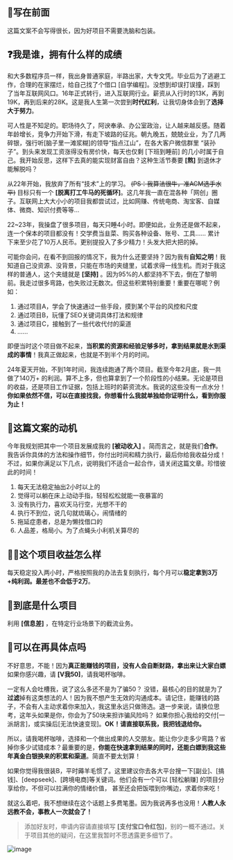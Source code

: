 ## 👋写在前面

这篇文案不会写得很长，因为好项目不需要洗脑和包装。


## ❓我是谁，拥有什么样的成绩

和大多数程序员一样，我出身普通家庭，半路出家，大专文凭。毕业后为了逃避工作，合理的在家摆烂，给自己找了个借口 \[自学编程]。没想到却误打误撞，踩到了当年互联网风口。16年正式转行，进入互联网行业。薪资从入行时的13K，再到19K，再到后来的28K。这是我人生第一次尝到**时代红利**，让我切身体会到了**选择大于努力**。

可人性是不知足的。职场待久了，阿谀奉承、办公室政治，让人越来越反感。随着年龄增长，竞争力开始下滑，有走下坡路的征兆。朝九晚五，兢兢业业，为了几两碎银，强行听\[脑子里一滩浆糊]的领导“指点江山”，在各大客户微信群里 “装孙子”。到头来发现工资涨得没有房价快，每天也仅剩 \[下班到睡前] 的几小时属于自己。我开始反思，这样下去真的能实现财富自由？这种生活节奏要 **\[熬]** 到退休才能解脱吗？

从22年开始，我放弃了所有“技术”上的学习。 ~~(PS：我算法很牛，准ACM选手水平)~~ 目标只有一个 **\[脱离打工牛马的死循环]**。这几年我一直在混各种「网创」圈子。互联网上大大小小的项目我都尝试过，比如网赚、传统电商、淘宝客、自媒体、微商、知识付费等等...


22\~23年，我操盘了很多项目，每天只睡4小时。即便如此，业务还是做不起来，连一个保本的项目都没有！交学费当韭菜、购买各种设备、账号、工具…… 累计下来至少花了10万人民币。更别提投入了多少精力！头发大把大把的掉。

可能你会问，在看不到回报的情况下，我为什么还要坚持？因为我有**自知之明**！我知道自己没资源、没背景，只能在市场的夹缝里，试着求得一线生机。而对于我这样的普通人，这个夹缝就是 **\[坚持]** 。因为95%的人都坚持不下去，倒在了黎明前。我走过很多弯路，也失败过无数次。但这些积累特别重要！重要在哪呢？例如：

1.  通过项目A，学会了快速通过一些手段，摸到某个平台的风控和尺度
2.  通过项目B，玩懂了SEO关键词具体打法和规律
3.  通过项目C，接触到了一些代收代付的渠道
4.  *……*

即便当时这个项目做不起来，**当积累的资源和经验足够多时，拿到结果就是水到渠成的事情**！我真正做起来，也就是不到半个月的时间。


24年夏天开始，不到1年时间，我连续跑通了两个项目。截至今年2月底，我一共做了140万+ 的利润。算不上多，但也算拿到了一个阶段性的小结果。无论是项目的收益，还是项目工作证据，包括上班时的薪资流水。我说的这些没有一点水分！**你如果依然不信，可以在直接找我，你想看什么我就单独给你证明什么，看到你服为止！**

## 📑这篇文案的动机

今年我规划把其中一个项目发展成我的 **\[被动收入]** 。简而言之，就是我们**合作**。我告诉你具体的方法和操作细节，你付出时间和精力执行，最后你给我收益分成！不过，如果你满足以下几点，说明我们不适合一起合作，请关闭这篇文章。珍惜彼此的时间！

1.  每天无法稳定抽出2小时以上的
2.  觉得可以躺在床上动动手指，轻轻松松就能一夜暴富的
3.  没有执行力，喜欢天马行空，光想不干的
4.  执行不到位，说几句就琉璃心，闹情绪的
5.  拖延症患者，总是为懒找借口的
6.  人品差，格局小。为了点蝇头小利机关算尽的




## 👩‍💻这个项目收益怎么样

每天稳定投入两小时，严格按照我的办法去复刻执行，每个月可以**稳定拿到3万+纯利润。最差也不会低于2万**。




## 🔖到底是什么项目

利用 **\[信息差]** ，在特定行业场景下的截流业务。




## 📜可以在再具体点吗

不好意思，不能！因为**真正能赚钱的项目，没有人会自断财路，拿出来让大家白嫖**如果你感兴趣，请 **\[V我50]**，请我喝杯咖啡。

一定有人会吐槽我，说了这么多还不是为了骗50？ 没错，最核心的目的就是为了**过滤**掉有这类想法的人！因为我不想产生无效的沟通成本。请记住，能赚钱的路子，不会有人主动求着你来加入，我这里永远只做筛选。退一步来说，请换位思考，这年头如果是你，你会为了50块来担诈骗风险吗？ 如果你担心我给的交付[一派胡言]，或实操后[无法快速变现]。**OK！请直接联系我，我把钱退给你。** 

所以，请我喝杯咖啡，选择和一个做出成果的人交朋友。能让你少走多少弯路？省掉你多少试错成本？最重要的是，**你能在快速拿到结果的同时，还能白嫖到我这些年真金白银换来的积累和渠道**。简直不要太划算！

如果你觉得我很装B，平时薅羊毛惯了。这里建议你去各大平台搜一下\[副业]、\[搞钱]、\[deepseek]、\[跨境电商]等关键词。他们会有一个可以 \[轻松躺赚] 的项目分享给你，不但可以拉满你的情绪价值， 甚至还会把饭喂到你嘴边，求着你来吃！


就这么着吧，我不想继续在这个话题上多费笔墨。因为我说再多也没用！**人教人永远教不会，事教人一次就会了！**

> 添加好友时，申请内容请直接填写 **\[支付宝口令红包]**，别的一概不通过。关于项目其他的疑问，在这里我暂时不愿透露更多细节了。
 

![image](https://yuanya-i-driven-images.oss-cn-hangzhou.aliyuncs.com/charge/public/uat/202503/73f840bbf759443983d3557b095813fc.jpg)





